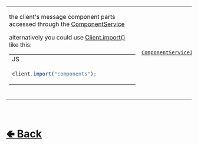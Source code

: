 <table>
<tr><td>

the client's message component parts accessed through the [ComponentService](https://github.com/shysolocup/noscord.js/wiki/ComponentService) 

alternatively you could use [Client.import()](https://github.com/shysolocup/noscord.js/wiki/Client.import()) like this:
<table>

<tr><td> JS </td></tr>
<tr><td>

```js
client.import("components");            
```


</tr></td>
</table>
<br>

</td><td> 

[`ComponentServiceInstance`](https://github.com/shysolocup/noscord.js/wiki/ComponentService)

</td><td>

- [src / Client / index.js](https://github.com/shysolocup/noscord.js/blob/main/src/Client/index.js)
- [src / Services / ComponentService](https://github.com/shysolocup/noscord.js/tree/main/src/Services/ComponentService)

</td></tr>

</table>

<br> <h1> [🢀 Back](https://github.com/shysolocup/noscord.js/wiki/Client-Elements) </h1>